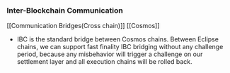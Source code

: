 ### Inter-Blockchain Communication
[[Communication Bridges(Cross chain)]] [[Cosmos]]

- IBC is the standard bridge between Cosmos chains. Between Eclipse chains, we can support fast finality IBC bridging without any challenge period, because any misbehavior will trigger a challenge on our settlement layer and all execution chains will be rolled back.
